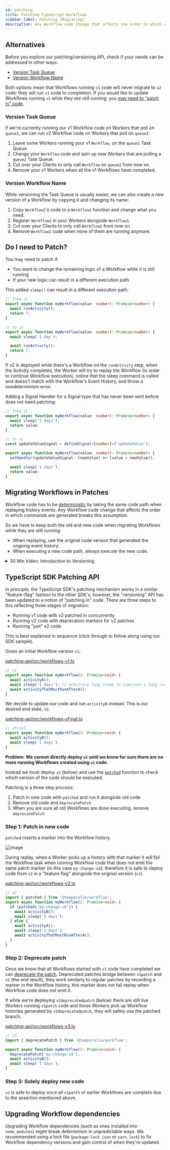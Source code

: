 ```yaml
---
id: patching
title: Patching TypeScript Workflows
sidebar_label: Patching (Migrating)
description: Any Workflow code change that affects the order in which commands are generated breaks this assumption. So we have to keep both the old and new code when migrating Workflows while they are still running.
---
```


## Alternatives

Before you explore our patching/versioning API, check if your needs can be addressed in other ways:

- [Version Task Queue](#version-task-queue)
- [Version Workflow Name](#version-workflow-name)

Both options mean that Workflows running `v1` code will never migrate to `v2` code: they will run `v1` code to completion.
If you would like to update Workflows running `v1` _while they are still running_, you [may need to "patch in" code](#do-i-need-to-patch).

### Version Task Queue

If we're currently running our v1 Workflow code on Workers that poll on `queue1`, we can run v2 Workflow code on Workers that poll on `queue2`:

1. Leave some Workers running your v1 `Workflow`, on the `queue1` Task Queue.
1. Change your `Workflow` code and spin up new Workers that are polling a `queue2` Task Queue.
1. Cut over your Clients to only call `Workflow` on `queue2` from now on.
1. Remove your v1 Workers when all the v1 Workflows have completed.

### Version Workflow Name

While versioning the Task Queue is usually easier, we can also create a new version of a Workflow by copying it and changing its name:

1. Copy `Workflow1`'s code to a `Workflow2` function and change what you need.
1. Register `Workflow2` in your Workers alongside `Workflow1`.
1. Cut over your Clients to only call `Workflow2` from now on.
1. Remove `Workflow1` code when none of them are running anymore.

## Do I need to Patch?

You may need to patch if:

- You want to change the remaining logic of a Workflow while it is still running
- If your new logic can result in a different execution path

This added `sleep()` can result in a different execution path:

```ts
// from v1
export async function myWorkflow(value: number): Promise<number> {
  await runActivity();
  return 7;
}

// to v2
export async function myWorkflow(value: number): Promise<number> {
  await sleep('1 day');

  await runActivity();
  return 7;
}
```

If v2 is deployed while there's a Workflow on the `runActivity` step, when the Activity completes, the Worker will try to replay the Workflow (in order to continue Workflow execution), notice that the sleep command is called and doesn't match with the Workflow's Event History, and throw a nondeterminism error.

Adding a Signal Handler for a Signal type that has never been sent before does not need patching:

```ts
// from v1
export async function myWorkflow(value: number): Promise<number> {
  await sleep('1 days');
  return value;
}

// to v2
const updateValueSignal = defineSignal<[number]>('updateValue');

export async function myWorkflow(value: number): Promise<number> {
  setHandler(updateValueSignal, (newValue) => (value = newValue));

  await sleep('1 days');
  return value;
}
```

## Migrating Workflows in Patches

Workflow code has to be [deterministic](/typescript/determinism) by taking the same code path when replaying history events.
Any Workflow code change that affects the order in which commands are generated breaks this assumption.

So we have to keep both the old and new code when migrating Workflows while they are still running:

- When replaying, use the original code version that generated the ongoing event history.
- When executing a new code path, always execute the
  new code.

<details>
<summary>30 Min Video: Introduction to Versioning
</summary>

Because we design for potentially long-running Workflows at scale, versioning with Temporal works differently than with other Workflow systems.
We explain more in this optional 30 minute introduction: [https://www.youtube.com/watch?v=kkP899WxgzY](https://www.youtube.com/watch?v=kkP899WxgzY)

</details>

## TypeScript SDK Patching API

In principle, the TypeScript SDK's patching mechanism works in a similar "feature-flag" fashion to the other SDK's, however, the "versioning" API has been updated to a notion of "patching in" code.
There are three steps to this reflecting three stages of migration:

- Running v1 code with v2 patched in concurrently
- Running v2 code with deprecation markers for v2 patches
- Running "just" v2 code.

This is best explained in sequence (click through to follow along using our SDK sample).

Given an initial Workflow version `v1`:

<!--SNIPSTART typescript-patching-1-->

[patching-api/src/workflows-v1.ts](https://github.com/temporalio/samples-typescript/blob/master/patching-api/src/workflows-v1.ts)

```ts
// v1
export async function myWorkflow(): Promise<void> {
  await activityA();
  await sleep('1 days'); // arbitrary long sleep to simulate a long running workflow we need to patch
  await activityThatMustRunAfterA();
}
```

<!--SNIPEND-->

We decide to update our code and run `activityB` instead.
This is our desired end state, `v2`.

<!--SNIPSTART typescript-patching-final-->

[patching-api/src/workflows-vFinal.ts](https://github.com/temporalio/samples-typescript/blob/master/patching-api/src/workflows-vFinal.ts)

```ts
// vFinal
export async function myWorkflow(): Promise<void> {
  await activityB();
  await sleep('1 days');
}
```

<!--SNIPEND-->

**Problem: We cannot directly deploy `v2` until we know for sure there are no more running Workflows created using `v1` code.**

Instead we must deploy `v2` (below) and use the [`patched`](https://typescript.temporal.io/api/namespaces/workflow#patched) function to check which version of the code should be executed.

Patching is a three step process:

1. Patch in new code with `patched` and run it alongside old code
2. Remove old code and `deprecatePatch`
3. When you are sure all old Workflows are done executing, remove `deprecatePatch`

### Step 1: Patch in new code

`patched` inserts a marker into the Workflow history.

![image](https://user-images.githubusercontent.com/6764957/139673361-35d61b38-ab94-401e-ae7b-feaa52eae8c6.png)

During replay, when a Worker picks up a history with that marker it will fail the Workflow task when running Workflow code that does not emit the same patch marker (in this case `my-change-id`); therefore it is safe to deploy code from `v2` in a "feature flag" alongside the original version (`v1`).

<!--SNIPSTART typescript-patching-2-->

[patching-api/src/workflows-v2.ts](https://github.com/temporalio/samples-typescript/blob/master/patching-api/src/workflows-v2.ts)

```ts
// v2
import { patched } from '@temporalio/workflow';
export async function myWorkflow(): Promise<void> {
  if (patched('my-change-id')) {
    await activityB();
    await sleep('1 days');
  } else {
    await activityA();
    await sleep('1 days');
    await activityThatMustRunAfterA();
  }
}
```

<!--SNIPEND-->

### Step 2: Deprecate patch

Once we know that all Workflows started with `v1` code have completed we can [deprecate the patch](https://typescript.temporal.io/api/namespaces/workflow#deprecatepatch).
Deprecated patches bridge between `v1patch` and `v2` (the end result), they work similarly to regular patches by recording a marker in the Workflow history, this marker does not fail replay when Workflow code does not emit it.

If while we're deploying `v2deprecatedpatch` (below) there are still live Workers running `v1patch` code and those Workers pick up Workflow histories generated by `v2deprecatedpatch`, they will safely use the patched branch.

<!--SNIPSTART typescript-patching-3-->

[patching-api/src/workflows-v3.ts](https://github.com/temporalio/samples-typescript/blob/master/patching-api/src/workflows-v3.ts)

```ts
// v3
import { deprecatePatch } from '@temporalio/workflow';

export async function myWorkflow(): Promise<void> {
  deprecatePatch('my-change-id');
  await activityB();
  await sleep('1 days');
}
```

<!--SNIPEND-->

### Step 3: Solely deploy new code

`v2` is safe to deploy once all `v1patch` or earlier Workflows are complete due to the assertion mentioned above.

## Upgrading Workflow dependencies

Upgrading Workflow dependencies (such as ones installed into `node_modules`) _might_ break determinism in unpredictable ways.
We recommended using a lock file (`package-lock.json` or `yarn.lock`) to fix Workflow dependency versions and gain control of when they're updated.
